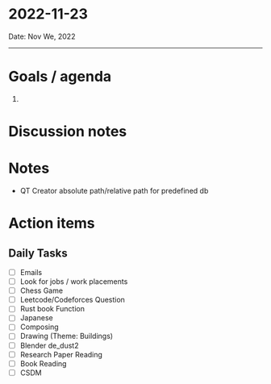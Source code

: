 
# 2022-11-23

Date: Nov We, 2022

---

# Goals / agenda
1. 

# Discussion notes

# Notes
- QT Creator absolute path/relative path for predefined db

# Action items
## Daily Tasks
- [ ] Emails
- [ ] Look for jobs / work placements
- [ ] Chess Game
- [ ] Leetcode/Codeforces Question
- [ ] Rust book Function
- [ ] Japanese
- [ ] Composing
- [ ] Drawing (Theme: Buildings)
- [ ] Blender de_dust2
- [ ] Research Paper Reading
- [ ] Book Reading
- [ ] CSDM
